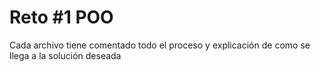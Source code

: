 # Reto #1 POO
Cada archivo tiene comentado todo el proceso y explicación de como se llega a la solución deseada
